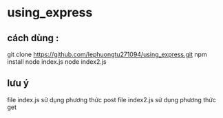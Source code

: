 # using_express
## cách dùng : 
git clone https://github.com/lephuongtu271094/using_express.git
npm install
node index.js
node index2.js

## lưu ý
file index.js sử dụng phương thức post
file index2.js sử dụng phương thức get